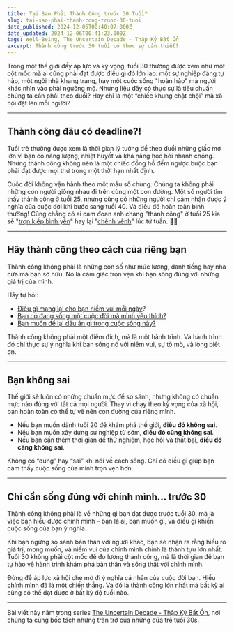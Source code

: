 ```yaml
---
title: Tại Sao Phải Thành Công trước 30 Tuổi?
slug: tai-sao-phai-thanh-cong-truoc-30-tuoi
date_published: 2024-12-06T00:40:07.000Z
date_updated: 2024-12-06T00:41:23.000Z
tags: Well-Being, The Uncertain Decade - Thập Kỷ Bất Ổn
excerpt: Thành công trước 30 tuổi có thực sự cần thiết?
---
```


Trong một thế giới đầy áp lực và kỳ vọng, tuổi 30 thường được xem như một cột mốc mà ai cũng phải đạt được điều gì đó lớn lao: một sự nghiệp đáng tự hào, một ngôi nhà khang trang, hay một cuộc sống "hoàn hảo" mà người khác nhìn vào phải ngưỡng mộ. Nhưng liệu đây có thực sự là tiêu chuẩn chúng ta cần phải theo đuổi? Hay chỉ là một “chiếc khung chật chội” mà xã hội đặt lên mỗi người?

---

## Thành công đâu có deadline?!

Tuổi trẻ thường được xem là thời gian lý tưởng để theo đuổi những giấc mơ lớn vì bạn có năng lượng, nhiệt huyết và khả năng học hỏi nhanh chóng. Nhưng thành công không nên là một chiếc đồng hồ đếm ngược buộc bạn phải đạt được mọi thứ trong một thời hạn nhất định.

Cuộc đời không vận hành theo một mẫu số chung. Chúng ta không phải những con người giống nhau đi trên cùng một con đường. Một số người tìm thấy thành công ở tuổi 25, nhưng cũng có những người chỉ cảm nhận được ý nghĩa của cuộc đời khi bước sang tuổi 40. Và điều đó hoàn toàn bình thường! Cũng chẳng có ai cam đoan anh chàng "thành công" ở tuổi 25 kia sẽ "[trọn kiếp bình yên](https://youtu.be/qoTDJd962FM?si=nXXPBVunkDRevn9q)" hay lại "[chênh vênh](https://youtu.be/rjzOp1aU_XE?si=acYf-PM7bjucOSf6)" lúc tứ tuần. 🤷‍♂️

---

## Hãy thành công theo cách của riêng bạn

Thành công không phải là những con số như mức lương, danh tiếng hay nhà cửa mà bạn sở hữu. Nó là cảm giác trọn vẹn khi bạn sống đúng với những giá trị của mình.

Hãy tự hỏi:

- [Điều gì mang lại cho bạn niềm vui mỗi ngày](__GHOST_URL__/happi-er/)?
- [Bạn có đang sống một cuộc đời mà mình yêu thích?](__GHOST_URL__/mot-cuoc-doi-dang-song/)
- [Bạn muốn để lại dấu ấn gì trong cuộc sống này?](__GHOST_URL__/thinh-vuong-ben-vung/)

Thành công không phải một điểm đích, mà là một hành trình. Và hành trình đó chỉ thực sự ý nghĩa khi bạn sống nó với niềm vui, sự tò mò, và lòng biết ơn.

---

## Bạn không sai

Thế giới sẽ luôn có những chuẩn mực để so sánh, nhưng không có chuẩn mực nào đúng với tất cả mọi người. Thay vì chạy theo kỳ vọng của xã hội, bạn hoàn toàn có thể tự vẽ nên con đường của riêng mình.

- Nếu bạn muốn dành tuổi 20 để khám phá thế giới, **điều đó không sai**.
- Nếu bạn muốn xây dựng sự nghiệp từ sớm, **điều đó cũng không sai**.
- Nếu bạn cần thêm thời gian để thử nghiệm, học hỏi và thất bại, **điều đó càng không sai**.

Không có “đúng” hay “sai” khi nói về cách sống. Chỉ có điều gì giúp bạn cảm thấy cuộc sống của mình trọn vẹn hơn.

---

## Chỉ cần sống đúng với chính mình... trước 30

Thành công không phải là về những gì bạn đạt được trước tuổi 30, mà là việc bạn hiểu được chính mình – bạn là ai, bạn muốn gì, và điều gì khiến cuộc sống của bạn ý nghĩa.

Khi bạn ngừng so sánh bản thân với người khác, bạn sẽ nhận ra rằng hiểu rõ giá trị, mong muốn, và niềm vui của chính mình chính là thành tựu lớn nhất. Tuổi 30 không phải cột mốc để đo lường thành công, mà là thời gian để bạn tự hào về hành trình khám phá bản thân và sống thật với chính mình.

Đừng để áp lực xã hội che mờ đi ý nghĩa cá nhân của cuộc đời bạn. Hiểu chính mình đã là một chiến thắng. Và đó là thành công lớn nhất mà bất kỳ ai cũng có thể đạt được ở bất kỳ độ tuổi nào.

---

Bài viết này nằm trong series [The Uncertain Decade - Thập Kỷ Bất Ổn](__GHOST_URL__/tag/the-uncertain-decade-thap-ky-bat-on/), nơi chúng ta cùng bốc tách những trăn trở của những đứa trẻ tuổi 30s.
